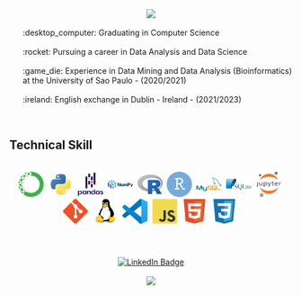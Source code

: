 <!-- HEADER -->
<div align="center"><img src="https://capsule-render.vercel.app/api?type=waving&color=5ACDEB&height=80&section=header&text=Charles%20Barros&fontSize=60&fontColor=fff"/></div>

<!-- ABOUT -->
<div align="left" >
    <ul type="none">
        <li>:desktop_computer: Graduating in Computer Science</li>
        <span>&nbsp</span>
        <li>:rocket: Pursuing a career in Data Analysis and Data Science</li>
        <span>&nbsp</span>
        <li>:game_die: Experience in Data Mining and Data Analysis (Bioinformatics) at the University of Sao Paulo - (2020/2021)</li>
        <span>&nbsp</span>
        <li>:ireland: English exchange in Dublin - Ireland - (2021/2023)</li>
    </ul>
</div>

</br>

<h2>Technical Skill</h2>

<!-- TECH ICONS -->
</br>

<div align="center">
    <img src="https://github.com/devicons/devicon/blob/master/icons/anaconda/anaconda-original.svg" title="anaconda" alt="anaconda icon" width="45"/>&nbsp;
    <img src="https://github.com/devicons/devicon/blob/master/icons/python/python-original.svg" title="python" alt="python icon" width="45"/>&nbsp;
    <img src="https://github.com/devicons/devicon/blob/master/icons/pandas/pandas-original-wordmark.svg" title="pandas" alt="pandas icon" width="45"/>&nbsp; 
    <img src="https://github.com/devicons/devicon/blob/master/icons/numpy/numpy-original-wordmark.svg" title="numpy" alt="numpy icon" width="45"/>&nbsp;
    <img src="https://github.com/devicons/devicon/blob/master/icons/r/r-original.svg" title="r language" alt="r language icon" width="45"/>&nbsp;
    <img src="https://github.com/devicons/devicon/blob/master/icons/rstudio/rstudio-original.svg" title="r-studio" alt="r-studio icon" width="45"/>&nbsp; 
    <img src="https://github.com/devicons/devicon/blob/master/icons/mysql/mysql-original-wordmark.svg" title="mysql" alt="mysql icon" width="45"/>&nbsp;
    <img src="https://github.com/devicons/devicon/blob/master/icons/sqlite/sqlite-original-wordmark.svg" title="sqlite" alt="sqlite icon" width="45"/>&nbsp;
    <img src="https://github.com/devicons/devicon/blob/master/icons/jupyter/jupyter-original-wordmark.svg" title="jupyter notebook" alt="jupyter notebook icon" width="45"/>&nbsp;
    <img src="https://github.com/devicons/devicon/blob/master/icons/git/git-original.svg" title="git" alt="git icon" width="45"/>&nbsp;
    <img src="https://github.com/devicons/devicon/blob/master/icons/linux/linux-original.svg" title="tux" alt="linux icon" width="45"/>&nbsp;
    <img src="https://github.com/devicons/devicon/blob/master/icons/vscode/vscode-original.svg" title="vscode" alt="vscode icon" width="45"/>&nbsp;
    <img src='https://github.com/devicons/devicon/blob/master/icons/javascript/javascript-original.svg' title="javascript" alt="javascript icon" width="45"/>&nbsp;
    <img src="https://github.com/devicons/devicon/blob/master/icons/html5/html5-original.svg" title="html5" alt="html5 icon" width="45"/>&nbsp; 
    <img src="https://github.com/devicons/devicon/blob/master/icons/css3/css3-original.svg" title="css3" alt="css3 icon" width="45"/>&nbsp;
</div>

<h1></h1>

</br>

<!-- SOCIAL -->
<div align="center">
    <a href="https://www.linkedin.com/in/charles-barros/">
        <img src="https://img.shields.io/badge/LinkedIn-0077B5?style=for-the-badge&logo=linkedin&logoColor=white" alt="LinkedIn Badge"/>
    </a>
</div>

</br>

<!-- FOOTER -->
<div align="center">
    <img src="https://capsule-render.vercel.app/api?type=waving&color=5ACDEB&height=80&section=footer&fontSize=40&fontColor=fff&text=-%20Thank%20You%20-"/>
</div>
